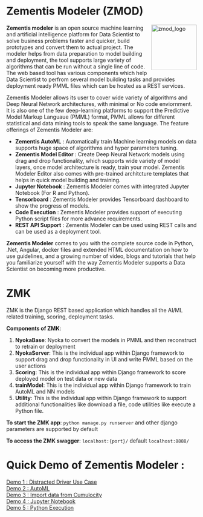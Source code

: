 # Zementis Modeler (ZMOD)

<img src="https://github.com/SoftwareAG/ZMOD/blob/master/docs/zmod_logo.png" alt="zmod_logo" height="120" style="float:right"/>

**Zementis modeler** is an open source machine learning and artificial intelligence platform for Data Scientist to solve business problems faster and quicker, build prototypes and convert them to actual project. The modeler helps from data preparation to model building and deployment, the tool supports large variety of algorithms that can be run without a single line of code. The web based tool has various components which help Data Scientist to perfrom several model building tasks and provides deployment ready PMML files which can be hosted as a REST services.

Zementis Modeler allows its user to cover wide variety of algorithms and Deep Neural Network architectures, with minimal or No code enviornment. It is also one of the few deep-learning platforms to support the Predictive Model Markup Languaue (PMML) format, PMML allows for different statistical and data mining tools to speak the same language. The feature offerings of Zementis Modeler are:
* **Zementis AutoML** : Automatically train Machine learning models on data supports huge space of algorithms and hyper parameters tuning.
* **Zementis Model Editor** : Create Deep Neural Network models using drag and drop functionality, which supports wide variety of model layers, once model architecture is ready, train your model. Zementis Modeler Editor also comes with pre-trained architcture templates that helps in quick model building and training.
* **Jupyter Notebook** : Zementis Modeler comes with integrated Jupyter Notebook (For R and Python).
* **Tensorboard** : Zementis Modeler provides Tensorboard dashboard to show the progress of models.
* **Code Execution** : Zementis Modeler provides support of executing Python script files for more advance requirements.
* **REST API Support** : Zementis Modeler can be used using REST calls and can be used as a deployment tool.

**Zementis Modeler** comes to you with the complete source code in Python, .Net, Angular, docker files and extended HTML documentation on how to use guidelines, and a growing number of video, blogs and tutorials that help you familiarize yourself with the way Zementis Modeler supports a Data Scientist on becoming more productive.

# ZMK

ZMK is the Django REST based application which handles all the AI/ML related training, scoring, deployment tasks.

**Components of ZMK**:

1. **NyokaBase**: Nyoka to convert the models in PMML and then reconstruct to retrain or deployment
2. **NyokaServer**: This is the individual app within Django framework to support drag and drop functionality in UI and write PMML based on the user actions
3. **Scoring**: This is the individual app within Django framework to score deployed model on test data or new data
4. **trainModel**: This is the individual app within Django framework to train AutoML and NN models
5. **Utility**: This is the individual app within Django framework to support additional functionalities like download a file, code utilities like execute a Python file.

**To start the ZMK app**: `python manage.py runserver` and other django parameters are supported by default

**To access the ZMK swagger**: `localhost:{port}/` default `localhost:8888/`



# Quick Demo of Zementis Modeler :

[Demo 1 : Distracted Driver Use Case](https://www.zmod.org/learn/0SZHvRSJwyc)<br/>
[Demo 2 : AutoML](https://www.zmod.org/learn/6RUJ0Nk52u8)<br/>
[Demo 3 : Import data from Cumulocity](https://www.zmod.org/learn/_YCGPhMETF4)<br/>
[Demo 4 : Jupyter Notebook](https://www.zmod.org/learn/dm98Rjb8l6w)<br/>
[Demo 5 : Python Execution](https://www.zmod.org/learn/Hnu7lvcc0kc)<br/>